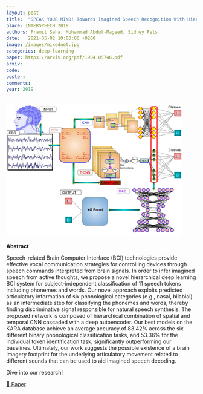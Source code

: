 ```yaml
---
layout: post
title:  "SPEAK YOUR MIND! Towards Imagined Speech Recognition With Hierarchical Deep Learning"
place: INTERSPEECH 2019
authors: Pramit Saha, Muhammad Abdul-Mageed, Sidney Fels
date:   2021-05-02 10:00:00 +0200
image: /images/mixednet.jpg
categories: deep-learning
paper: https://arxiv.org/pdf/1904.05746.pdf
arxiv:
code: 
poster: 
comments:
year: 2019
---
```


<style>
@media (max-width: 1000px) {
    .container {
        flex-direction: column;
        align-items: left;
    }
</style>


<div class="container" style="display: flex; align-items: center;">
    <div class="image" style="flex: 1; margin-right: 1cm;">
        <img src="/images/mixednet.jpg" alt="Image" style="max-width:100%; height:auto;">
    </div>
</div>

**Abstract**

Speech-related Brain Computer Interface (BCI) technologies provide effective vocal communication strategies for controlling devices through speech commands interpreted from brain
signals. In order to infer imagined speech from active thoughts,
we propose a novel hierarchical deep learning BCI system for
subject-independent classification of 11 speech tokens including phonemes and words. Our novel approach exploits predicted articulatory information of six phonological categories
(e.g., nasal, bilabial) as an intermediate step for classifying the
phonemes and words, thereby finding discriminative signal responsible for natural speech synthesis. The proposed network is
composed of hierarchical combination of spatial and temporal
CNN cascaded with a deep autoencoder. Our best models on the
KARA database achieve an average accuracy of 83.42% across
the six different binary phonological classification tasks, and
53.36% for the individual token identification task, significantly
outperforming our baselines. Ultimately, our work suggests the
possible existence of a brain imagery footprint for the underlying articulatory movement related to different sounds that can
be used to aid imagined speech decoding.

Dive into our research!

<a href="https://arxiv.org/pdf/1904.05746">&#x1F4C4; Paper</a> 
